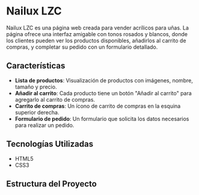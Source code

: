 # Nailux LZC

Nailux LZC es una página web creada para vender acrílicos para uñas. La página ofrece una interfaz amigable con tonos rosados y blancos, donde los clientes pueden ver los productos disponibles, añadirlos al carrito de compras, y completar su pedido con un formulario detallado.

## Características

- **Lista de productos**: Visualización de productos con imágenes, nombre, tamaño y precio.
- **Añadir al carrito**: Cada producto tiene un botón "Añadir al carrito" para agregarlo al carrito de compras.
- **Carrito de compras**: Un ícono de carrito de compras en la esquina superior derecha.
- **Formulario de pedido**: Un formulario que solicita los datos necesarios para realizar un pedido.

## Tecnologías Utilizadas

- HTML5
- CSS3

## Estructura del Proyecto

